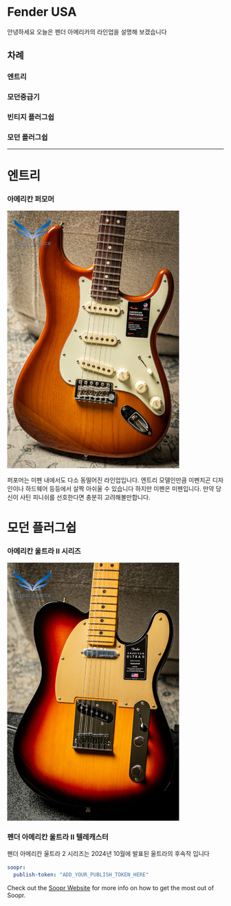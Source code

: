 Fender USA
============= 

안녕하세요 오늘은 펜더 아메리카의 라인업을 설명해 보겠습니다

## 차례

### 엔트리 

### 모던중급기 

### 빈티지 플러그쉽 

### 모던 플러그쉽

* * *
# 엔트리
### 아메리칸 퍼모머


  <img src="https://raw.githubusercontent.com/qodchgfl130/qodchgfl130.github.com/main/a2.jpg" width="400" />


퍼포머는 미펜 내에서도 다소 동떨어진 라인업입니다.
엔트리 모델인만큼 미펜치곤 디자인이나 하드웨어 등등에서 살짝 아쉬울 수 있습니다
하지만 미펜은 미펜입니다. 만약 당신이 사틴 피니쉬를 선호한다면 충분히 고려해볼만합니다.


















# 모던 플러그쉽
### 아메리칸 울트라 II 시리즈


  <img src="https://raw.githubusercontent.com/qodchgfl130/qodchgfl130.github.com/main/a1.jpg" width="400" />
  <h3>펜더 아메리칸 울트라 II 텔레캐스터</h3>
  
  펜더 아메리칸 울트라 2 시리즈는 2024년 10월에 발표된 울트라의 후속작 입니다

  
   

```yml
soopr:
  publish-token: "ADD_YOUR_PUBLISH_TOKEN_HERE" 
```

Check out the [Soopr Website][soopr-website] for more info on how to get the most out of Soopr.

[soopr-website]: https://www.soopr.co
